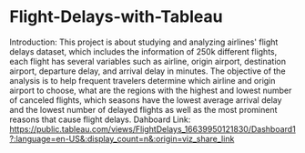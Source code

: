 # Flight-Delays-with-Tableau
Introduction:
This project is about studying and analyzing airlines' flight delays dataset, which includes the
information of 250k different flights, each flight has several variables such as airline, origin
airport, destination airport, departure delay, and arrival delay in minutes.
The objective of the analysis is to help frequent travelers determine which airline and origin
airport to choose, what are the regions with the highest and lowest number of canceled flights,
which seasons have the lowest average arrival delay and the lowest number of delayed flights
as well as the most prominent reasons that cause flight delays.
Dahboard Link: https://public.tableau.com/views/FlightDelays_16639950121830/Dashboard1?:language=en-US&:display_count=n&:origin=viz_share_link
